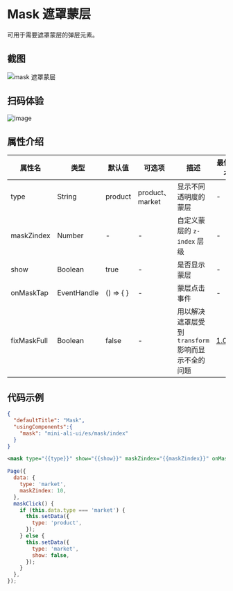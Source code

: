 # Mask 遮罩蒙层

可用于需要遮罩蒙层的弹层元素。

## 截图
![mask 遮罩蒙层](https://gw.alipayobjects.com/mdn/rms_ce4c6f/afts/img/A*Cu8kT4Xm8jcAAAAAAAAAAABkARQnAQ)

## 扫码体验

![image](http://mdn.alipayobjects.com/afts/img/A*R7BBTYwB74oAAAAAAAAAAABkAa8wAA/original?bz=openpt_doc&t=sa6Mi3J_bvFm4MxiD-d6bwAAAABkMK8AAAAA)



## 属性介绍

| 属性名 | 类型 | 默认值 | 可选项 | 描述 | 最低版本 | 必填 |
| ---- | ---- | ---- | ---- | ---- | ---- | ---- |
| type | String | product | product、market | 显示不同透明度的蒙层 | - | true |
| maskZindex| Number | - | - | 自定义蒙层的 `z-index` 层级 | - | - |
| show | Boolean | true | - | 是否显示蒙层 | - | - |
| onMaskTap | EventHandle | () => { } | - | 蒙层点击事件 | - | - |
| fixMaskFull | Boolean | false | - | 用以解决遮罩层受到 `transform` 影响而显示不全的问题 | [1.0.11](https://www.npmjs.com/package/mini-ali-ui?activeTab=versions) | - |

## 代码示例
```json
{
  "defaultTitle": "Mask",
  "usingComponents":{
    "mask": "mini-ali-ui/es/mask/index"
  }
}
```

```xml
<mask type="{{type}}" show="{{show}}" maskZindex="{{maskZindex}}" onMaskTap="maskClick"></mask>
```

```javascript
Page({
  data: {
    type: 'market',
    maskZindex: 10,
  },
  maskClick() {
    if (this.data.type === 'market') {
      this.setData({
        type: 'product',
      });
    } else {
      this.setData({
        type: 'market',
        show: false,
      });
    }
  },
});
```